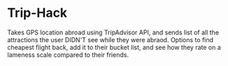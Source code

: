 # Trip-Hack
Takes GPS location abroad using TripAdvisor API, and sends list of all the attractions the user DIDN'T see while they were abraod. Options to find cheapest flight back, add it to their bucket list, and see how they rate on a lameness scale compared to their friends. 
